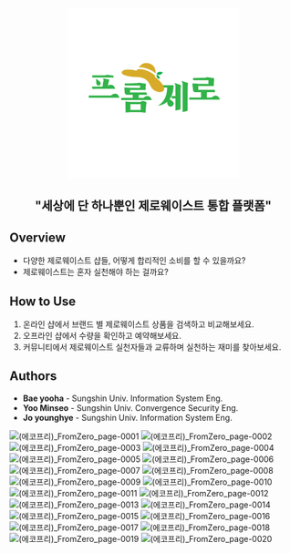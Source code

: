 <div align="center">
  <p align="center">
    <img width="300" src="./FromZero/WebContent/농부제로로고.png"/>
    <h2>"세상에 단 하나뿐인 제로웨이스트 통합 플랫폼"</>
  </p>
</div>

## Overview
- 다양한 제로웨이스트 샵들, 어떻게 합리적인 소비를 할 수 있을까요?
- 제로웨이스트는 혼자 실천해야 하는 걸까요?


## How to Use

1. 온라인 샵에서 브랜드 별 제로웨이스트 상품을 검색하고 비교해보세요.
2. 오프라인 샵에서 수량을 확인하고 예약해보세요.
3. 커뮤니티에서 제로웨이스트 실천자들과 교류하며 실천하는 재미를 찾아보세요.

## Authors
  -  **Bae yooha** - Sungshin Univ. Information System Eng.
  -  **Yoo Minseo** -  Sungshin Univ. Convergence Security Eng.
  -  **Jo younghye** - Sungshin Univ. Information System Eng.

![(에코프리)_FromZero_page-0001](https://github.com/dudgp128/FROMZERO/assets/59547170/9e933cb6-b05e-4cbd-9950-0d21d9e47f76)
![(에코프리)_FromZero_page-0002](https://github.com/dudgp128/FROMZERO/assets/59547170/ac0e91cb-fe48-479e-af94-12279822421c)
![(에코프리)_FromZero_page-0003](https://github.com/dudgp128/FROMZERO/assets/59547170/ca552ad3-5dd3-476d-86e1-d8c910067d92)
![(에코프리)_FromZero_page-0004](https://github.com/dudgp128/FROMZERO/assets/59547170/9c88de46-a2ae-40fe-bb24-05a431ee042b)
![(에코프리)_FromZero_page-0005](https://github.com/dudgp128/FROMZERO/assets/59547170/1714994e-5274-452a-8c31-e2fb38455d3f)
![(에코프리)_FromZero_page-0006](https://github.com/dudgp128/FROMZERO/assets/59547170/95e8fcde-8490-43ad-92b6-34c744b03a28)
![(에코프리)_FromZero_page-0007](https://github.com/dudgp128/FROMZERO/assets/59547170/fc5c8f77-a04c-4134-bf3c-2c298e137012)
![(에코프리)_FromZero_page-0008](https://github.com/dudgp128/FROMZERO/assets/59547170/1eb23c5b-ada7-4bba-9c2d-a68bf360c0b5)
![(에코프리)_FromZero_page-0009](https://github.com/dudgp128/FROMZERO/assets/59547170/317b53dc-a4ca-494d-892d-975d54176235)
![(에코프리)_FromZero_page-0010](https://github.com/dudgp128/FROMZERO/assets/59547170/500868a4-2f88-46df-a2b8-87eb744c3bc2)
![(에코프리)_FromZero_page-0011](https://github.com/dudgp128/FROMZERO/assets/59547170/dc89307d-1611-4cf7-b7e4-f8d67c61949d)
![(에코프리)_FromZero_page-0012](https://github.com/dudgp128/FROMZERO/assets/59547170/128adf23-3ee0-41ed-9434-4b26a644bcee)
![(에코프리)_FromZero_page-0013](https://github.com/dudgp128/FROMZERO/assets/59547170/3cc27ee4-118b-48e9-91ca-3c17926e3459)
![(에코프리)_FromZero_page-0014](https://github.com/dudgp128/FROMZERO/assets/59547170/42559429-88e7-401e-9a95-a69f9141b66c)
![(에코프리)_FromZero_page-0015](https://github.com/dudgp128/FROMZERO/assets/59547170/c6949e63-6331-4350-89d8-a099049743c6)
![(에코프리)_FromZero_page-0016](https://github.com/dudgp128/FROMZERO/assets/59547170/3c7038f1-18e2-4c9f-9a83-eb8ee93a0c2e)
![(에코프리)_FromZero_page-0017](https://github.com/dudgp128/FROMZERO/assets/59547170/cb68c47b-8cdb-4569-9223-d4c1cb8bfe4c)
![(에코프리)_FromZero_page-0018](https://github.com/dudgp128/FROMZERO/assets/59547170/8c612339-ea7a-40b7-ba3a-04bb3b0dee6e)
![(에코프리)_FromZero_page-0019](https://github.com/dudgp128/FROMZERO/assets/59547170/e4317b4f-4058-4087-96c0-621eb5bbbc62)
![(에코프리)_FromZero_page-0020](https://github.com/dudgp128/FROMZERO/assets/59547170/db8f71a1-da72-4abf-b0ad-90e68e619487)

